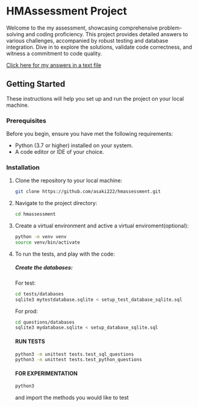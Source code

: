 # HMAssessment Project

Welcome to the my assessment, showcasing comprehensive problem-solving and coding proficiency. This project provides detailed answers to various challenges, accompanied by robust testing and database integration. Dive in to explore the solutions, validate code correctness, and witness a commitment to code quality.

[Click here for my answers in a text file](answers.txt)


## Getting Started

These instructions will help you set up and run the project on your local machine.

### Prerequisites

Before you begin, ensure you have met the following requirements:

- Python (3.7 or higher) installed on your system.
- A code editor or IDE of your choice.

### Installation

1. Clone the repository to your local machine:

   ```bash
   git clone https://github.com/asaki222/hmassessment.git

2. Navigate to the project directory:
    ```bash
    cd hmassessment

3. Create a virtual environment and active a virtual enviroment(optional):
    ```bash
    python -m venv venv
    source venv/bin/activate

4. To run the tests, and play with the code:
    
    ##### Create the databases:

    For test:

    ```bash
    cd tests/databases
    sqlite3 mytestdatabase.sqlite < setup_test_database_sqlite.sql
    ```

    For prod:
    
    ```bash
    cd questions/databases
    sqlite3 mydatabase.sqlite < setup_database_sqlite.sql
    ```

    #### RUN TESTS

    ```bash
    python3 -m unittest tests.test_sql_questions 
    python3 -m unittest tests.test_python_questions
    ```

    #### FOR EXPERIMENTATION

    ```bash
    python3
    ```
    and import the methods you would like to test
